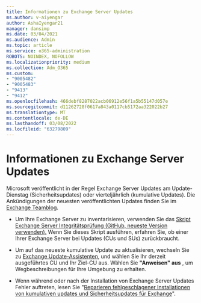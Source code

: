 ```yaml
---
title: Informationen zu Exchange Server Updates
ms.author: v-aiyengar
author: AshaIyengar21
manager: dansimp
ms.date: 03/04/2021
ms.audience: Admin
ms.topic: article
ms.service: o365-administration
ROBOTS: NOINDEX, NOFOLLOW
ms.localizationpriority: medium
ms.collection: Adm_O365
ms.custom:
- "9005482"
- "9005483"
- "9413"
- "9412"
ms.openlocfilehash: 466debf8287022acb06912e56f1a5b55147d057e
ms.sourcegitcommit: d11262728f0617a843a0117cb5172aa322022b27
ms.translationtype: MT
ms.contentlocale: de-DE
ms.lasthandoff: 03/08/2022
ms.locfileid: "63279809"
---
```

# <a name="about-exchange-server-updates"></a>Informationen zu Exchange Server Updates

Microsoft veröffentlicht in der Regel Exchange Server Updates am Update-Dienstag (Sicherheitsupdates) oder vierteljährlich (kumulative Updates). Die Ankündigungen der neuesten veröffentlichten Updates finden Sie im [Exchange Teamblog](https://aka.ms/ehlo).

- Um Ihre Exchange Server zu inventarisieren, verwenden Sie das [Skript Exchange Server Integritätsprüfung (GitHub, neueste Version verwenden).](https://aka.ms/ExchangeHealthChecker) Wenn Sie dieses Skript ausführen, erfahren Sie, ob einer Ihrer Exchange Server bei Updates (CUs und SUs) zurückbraucht.

- Um auf das neueste kumulative Update zu aktualisieren, wechseln Sie zu [Exchange Update-Assistenten](https://aka.ms/ExchangeUpdateWizard), und wählen Sie Ihr derzeit ausgeführtes CU und Ihr Ziel-CU aus. Wählen Sie **"Anweisen" aus** , um Wegbeschreibungen für Ihre Umgebung zu erhalten.

- Wenn während oder nach der Installation von Exchange Server Updates Fehler auftreten, lesen Sie "[Reparieren fehlgeschlagener Installationen von kumulativen updates und Sicherheitsupdates für Exchange](https://docs.microsoft.com/exchange/troubleshoot/client-connectivity/exchange-security-update-issues)".
